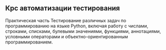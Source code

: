 Крс автоматизации тестирования
---
Практическая часть Тестирование различных задач по программированию на языке Python, включая работу с числами, строками, списками, булевыми значениями, функциями, аннотациями, условными операторами и объектно-ориентированным программированием.
